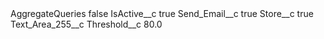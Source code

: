 <?xml version="1.0" encoding="UTF-8"?>
<CustomMetadata xmlns="http://soap.sforce.com/2006/04/metadata" xmlns:xsi="http://www.w3.org/2001/XMLSchema-instance" xmlns:xsd="http://www.w3.org/2001/XMLSchema">
    <label>AggregateQueries</label>
    <protected>false</protected>
    <values>
        <field>IsActive__c</field>
        <value xsi:type="xsd:boolean">true</value>
    </values>
    <values>
        <field>Send_Email__c</field>
        <value xsi:type="xsd:boolean">true</value>
    </values>
    <values>
        <field>Store__c</field>
        <value xsi:type="xsd:boolean">true</value>
    </values>
    <values>
        <field>Text_Area_255__c</field>
        <value xsi:nil="true"/>
    </values>
    <values>
        <field>Threshold__c</field>
        <value xsi:type="xsd:double">80.0</value>
    </values>
</CustomMetadata>
